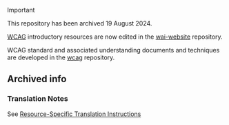 > [!IMPORTANT]
> This repository has been archived 19 August 2024.
>
> [WCAG](https://www.w3.org/WAI/standards-guidelines/wcag/) introductory resources are now edited in the [wai-website](https://github.com/w3c/wai-website) repository.
>
> WCAG standard and associated understanding documents and techniques are developed in the [wcag](https://github.com/w3c/wcag) repository.

## Archived info

### Translation Notes

See [Resource-Specific Translation Instructions](https://www.w3.org/WAI/about/translating/resources/resource-specific-instructions/)
